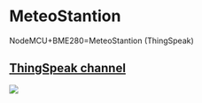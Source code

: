 # MeteoStantion
NodeMCU+BME280=MeteoStantion (ThingSpeak)


## [ThingSpeak channel](https://thingspeak.com/channels/398660)

![](https://i.imgur.com/JP7ZSv2.png)
